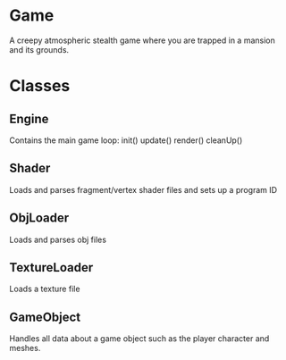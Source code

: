 # Game

A creepy atmospheric stealth game where you are trapped in a mansion and its grounds.

# Classes

## Engine
Contains the main game loop:
	init()
	update()
	render()
	cleanUp()

## Shader
Loads and parses fragment/vertex shader files and sets up a program ID

## ObjLoader
Loads and parses obj files

## TextureLoader
Loads a texture file

## GameObject
Handles all data about a game object such as the player character and meshes.